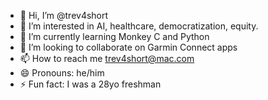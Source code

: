 - 👋 Hi, I’m @trev4short
- 👀 I’m interested in AI, healthcare, democratization, equity.
- 🌱 I’m currently learning Monkey C and Python
- 💞️ I’m looking to collaborate on Garmin Connect apps
- 📫 How to reach me trev4short@mac.com
- 😄 Pronouns: he/him
- ⚡ Fun fact: I was a 28yo freshman

<!---
trev4short/trev4short is a ✨ special ✨ repository because its `README.md` (this file) appears on your GitHub profile.
You can click the Preview link to take a look at your changes.
--->
